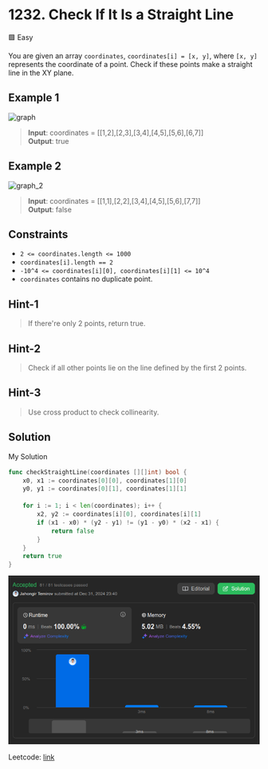 # 1232. Check If It Is a Straight Line

🟩 Easy

You are given an array `coordinates`, `coordinates[i] = [x, y]`, where `[x, y]` represents the coordinate of a point. Check if these points make a straight line in the XY plane.

## Example 1

![graph](https://assets.leetcode.com/uploads/2019/10/15/untitled-diagram-2.jpg)

> **Input**: coordinates = [[1,2],[2,3],[3,4],[4,5],[5,6],[6,7]] \
> **Output**: true

## Example 2

![graph_2](https://assets.leetcode.com/uploads/2019/10/09/untitled-diagram-1.jpg)

> **Input**: coordinates = [[1,1],[2,2],[3,4],[4,5],[5,6],[7,7]] \
> **Output**: false

## Constraints

* `2 <= coordinates.length <= 1000`
* `coordinates[i].length == 2`
* `-10^4 <= coordinates[i][0], coordinates[i][1] <= 10^4`
* `coordinates` contains no duplicate point.

## Hint-1

> If there're only 2 points, return true.

## Hint-2

> Check if all other points lie on the line defined by the first 2 points.

## Hint-3

> Use cross product to check collinearity.

## Solution

My Solution

```go
func checkStraightLine(coordinates [][]int) bool {
    x0, x1 := coordinates[0][0], coordinates[1][0]
    y0, y1 := coordinates[0][1], coordinates[1][1]

    for i := 1; i < len(coordinates); i++ {
        x2, y2 := coordinates[i][0], coordinates[i][1]
        if (x1 - x0) * (y2 - y1) != (y1 - y0) * (x2 - x1) {
            return false
        }
    }
    return true
}
```

![result](1232.png)

Leetcode: [link](https://leetcode.com/problems/check-if-it-is-a-straight-line/description)
